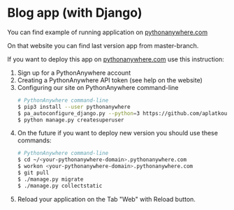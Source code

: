 # Blog app (with Django)

You can find example of running application on [pythonanywhere.com](https://aplatkouski.pythonanywhere.com/)

On that website you can find last version app from master-branch.

If you want to deploy this app on [pythonanywhere.com](https://pythonanywhere.com) use this instruction:

 1. Sign up for a PythonAnywhere account
 2. Creating a PythonAnywhere API token (see help on the website)
 3. Configuring our site on PythonAnywhere command-line
    ```bash
    # PythonAnywhere command-line
    $ pip3 install --user pythonanywhere
    $ pa_autoconfigure_django.py --python=3 https://github.com/aplatkouski/blog-app.git
    $ python manage.py createsuperuser
    ```
 4. On the future if you want to deploy new version you should use these commands:
    ```bash
    # PythonAnywhere command-line
    $ cd ~/<your-pythonanywhere-domain>.pythonanywhere.com
    $ workon <your-pythonanywhere-domain>.pythonanywhere.com
    $ git pull
    $ ./manage.py migrate
    $ ./manage.py collectstatic
    ```
 5. Reload your application on the Tab "Web" with Reload button.
